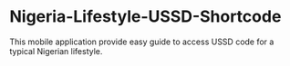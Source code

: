 # Nigeria-Lifestyle-USSD-Shortcode
This mobile application provide easy guide to access USSD code for a typical Nigerian lifestyle.

